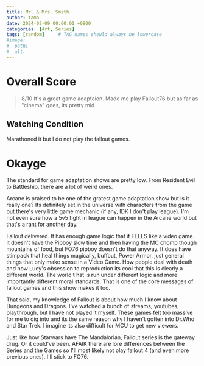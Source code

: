 ```yaml
---
title: Mr. & Mrs. Smith
author: tama
date: 2024-02-09 00:00:01 +0800
categories: [Art, Series]
tags: [random]     # TAG names should always be lowercase
#image:
#  path: 
#  alt: 
---
```


# Overall Score

> 8/10 It's a great game adaptaion. Made me play Fallout76 but as far as "cinema" goes, its pretty mid

## Watching Condition
Marathoned it but I do not play the fallout games.

# Okayge
The standard for game adaptation shows are pretty low. From Resident Evil to Battleship, there are a lot of weird ones.

Arcane is praised to be one of the gratest game adaptation show but is it really one? Its definitely set in the universe with characters from the game but there's very little game mechanic (if any, IDK I don't play league). I'm not even sure how a 5v5 fight in league can happen in the Arcane world but that's a rant for another day.

Fallout delivered. It has enough game logic that it FEELS like a video game. It doesn't have the Pipboy slow time and then having the MC chomp though mountains of food, but FO76 pipboy doesn't do that anyway. It does have stimpack that heal things magically, buffout, Power Armor, just general things that only make sense in a Video Game. How people deal with death and how Lucy's obsession to reproduction its cool that this is clearly a different world. The world t hat is run under different logic and more importantly different moral standards. That is one of the core messages of fallout games and this show makes it too.

That said, my knowledge of Fallout is about how much I know about Dungeons and Dragons. I've watched a bunch of streams, youtubes, playthrough, but I have not played it myself. These games felt too massive for me to dig into and its the same reason why I haven't gotten into Dr.Who and Star Trek. I imagine its also difficult for MCU to get new viewers.

Just like how Starwars have The Mandalorian, Fallout series is the gateway drug. Or it could've been.
AFAIK there are lore differences between the Series and the Games so I'll most likely not play fallout 4 (and even more previous ones).
I'll stick to FO76.